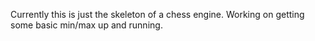 Currently this is just the skeleton of a chess engine. Working on getting some basic min/max up and running.
